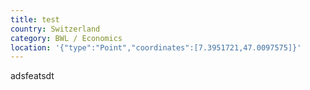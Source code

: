 ```yaml
---
title: test
country: Switzerland
category: BWL / Economics
location: '{"type":"Point","coordinates":[7.3951721,47.0097575]}'
---
```

adsfeatsdt